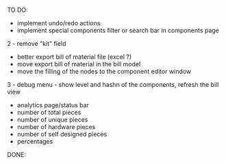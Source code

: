 TO DO:

- implement undo/redo actions
- implement special components filter or search bar in components page

2 - remove "kit" field

- better export bill of material file (excel ?)
- move export bill of material in the bill model
- move the filling of the nodes to the component editor window

3 - debug menu - show level and hashn of the components, refresh the bill view

- analytics page/status bar
- number of total pieces
- number of unique pieces
- number of hardware pieces
- number of self designed pieces
- percentages

DONE:
